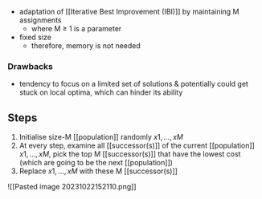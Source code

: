 - adaptation of [[Iterative Best Improvement (IBI)]] by maintaining M assignments
	- where M ≥ 1 is a parameter
- fixed size 
	- therefore, memory is not needed
### Drawbacks
- tendency to focus on a limited set of solutions & potentially could get stuck on local optima, which can hinder its ability 
## Steps
1. Initialise size-M [[population]] randomly $x1,...,xM$
2. At every step, examine all [[successor(s)]] of the current [[population]] $x1,...,xM$, pick the top M [[successor(s)]] that have the lowest cost (which are going to be the next [[population]])
3. Replace $x1,...,xM$ with these M [[successor(s)]]

![[Pasted image 20231022152110.png]]